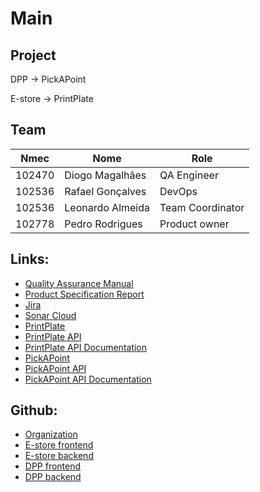 # Main

## Project
DPP -> PickAPoint

E-store -> PrintPlate

## Team
| Nmec | Nome | Role |
| --- | --- | --- |
| 102470 | Diogo Magalhães | QA Engineer |
| 102536 | Rafael Gonçalves | DevOps |
| 102536 | Leonardo Almeida | Team Coordinator |
| 102778 | Pedro Rodrigues | Product owner | 

## Links:
- [Quality Assurance Manual](https://docs.google.com/document/d/1yHlPztoHa5wvIR_kl---zGPGZBk4Qx8Us6oWvhbCnoU)
- [Product Specification Report](https://docs.google.com/document/d/19Etld2cmngpEBEXrfLkJqL3Faa3TPCNqQ-WfZhJ-Tls)
- [Jira](https://pickapoint.atlassian.net/jira/software/projects/PIC/boards/1)
- [Sonar Cloud](https://sonarcloud.io/summary/overall?id=PickAPoint_DPP_Backend)
- [PrintPlate](http://34.175.190.59:9000/)
- [PrintPlate API](http://34.175.190.59:8080/)
- [PrintPlate API Documentation]()
- [PickAPoint](http://34.175.190.59:5173/)
- [PickAPoint API](http://34.175.190.59:8081/)
- [PickAPoint API Documentation]()

## Github:
- [Organization](https://github.com/PickAPoint)
- [E-store frontend](https://github.com/PickAPoint/PrintPlate)
- [E-store backend](https://github.com/PickAPoint/eStore_Backend)
- [DPP frontend](https://github.com/PickAPoint/DPP_Frontend)
- [DPP backend](https://github.com/PickAPoint/DPP_Backend)

